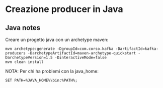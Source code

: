 # Creazione producer in Java

## Java notes

Creare un progetto java con un archetype maven:

```shell
mvn archetype:generate -DgroupId=com.corso.kafka -DartifactId=kafka-producers -DarchetypeArtifactId=maven-archetype-quickstart -DarchetypeVersion=1.5 -DinteractiveMode=false
mvn clean install
```

NOTA:
Per chi ha problemi con la java_home:
```shell
SET PATH=%JAVA_HOME%\bin:%PATH%;
```